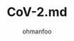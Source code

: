 ---
Aliases:
- '#CoV-2'
author: ohmanfoo
created: '[[2022]]-07-07'
source: '#todo'
tags: ''
title: CoV-2.md
---